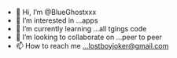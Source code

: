 - 👋 Hi, I’m @BlueGhostxxx
- 👀 I’m interested in ...apps
- 🌱 I’m currently learning ...all tgings code 
- 💞️ I’m looking to collaborate on ...peer to peer 
- 📫 How to reach me ...lostboyjoker@gmail.com

<!---
BlueGhostxxx/BlueGhostxxx is a ✨ special ✨ repository because its `README.md` (this file) appears on your GitHub profile.
You can click the Preview link to take a look at your changes.
--->
